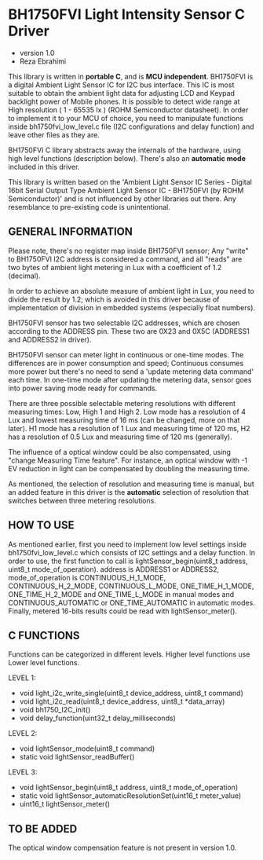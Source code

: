 # BH1750FVI Light Intensity Sensor C Driver
* version 1.0
* Reza Ebrahimi

This library is written in **portable C**, and is **MCU independent**. BH1750FVI is a digital Ambient Light Sensor IC for I2C bus interface. This IC is most suitable to obtain the ambient light data for adjusting LCD and Keypad backlight power of Mobile phones. It is possible to detect wide range at High resolution ( 1 - 65535 lx ) (ROHM Semiconductor datasheet). In order to implement it to your MCU of choice, you need to manipulate functions inside bh1750fvi_low_level.c file (I2C configurations and delay function) and leave other files as they are.

BH1750FVI C library abstracts away the internals of the hardware, using high level functions (description below). There's also an **automatic mode** included in this driver.

This library is written based on the 'Ambient Light Sensor IC Series - Digital 16bit Serial Output Type Ambient Light Sensor IC - BH1750FVI (by ROHM Semiconductor)' and is not influenced by other libraries out there. Any resemblance to pre-existing code is unintentional.

## GENERAL INFORMATION

Please note, there's no register map inside BH1750FVI sensor; Any "write" to BH1750FVI I2C address is considered a command, and all "reads" are two bytes of ambient light metering in Lux with a coefficient of 1.2 (decimal).

In order to achieve an absolute measure of ambient light in Lux, you need to divide the result by 1.2; which is avoided in this driver because of implementation of division in embedded systems (especially float numbers).

BH1750FVI sensor has two selectable I2C addresses, which are chosen according to the ADDRESS pin. These two are 0X23 and 0X5C (ADDRESS1 and ADDRESS2 in driver).

BH1750FVI sensor can meter light in continuous or one-time modes. The differences are in power consumption and speed; Continuous consumes more power but there's no need to send a 'update metering data command' each time. In one-time mode after updating the metering data, sensor goes into power saving mode ready for commands.

There are three possible selectable metering resolutions with different measuring times: Low, High 1 and High 2. Low mode has a resolution of 4 Lux and lowest measuring time of 16 ms (can be changed, more on that later). H1 mode has a resolution of 1 Lux and measuring time of 120 ms, H2 has a resolution of 0.5 Lux and measuring time of 120 ms (generally).

The influence of a optical window could be also compensated, using "change Measuring Time feature". For instance, an optical window with -1 EV reduction in light can be compensated by doubling the measuring time.

As mentioned, the selection of resolution and measuring time is manual, but an added feature in this driver is the **automatic** selection of resolution that switches between three metering resolutions.

## HOW TO USE

As mentioned earlier, first you need to implement low level settings inside bh1750fvi_low_level.c which consists of I2C settings and a delay function. In order to use, the first function to call is lightSensor_begin(uint8_t address, uint8_t mode_of_operation). address is ADDRESS1 or ADDRESS2, mode_of_operation is CONTINUOUS_H_1_MODE, CONTINUOUS_H_2_MODE, CONTINUOUS_L_MODE, ONE_TIME_H_1_MODE, ONE_TIME_H_2_MODE and ONE_TIME_L_MODE in manual modes and CONTINUOUS_AUTOMATIC or ONE_TIME_AUTOMATIC in automatic modes. Finally, metered 16-bits results could be read with lightSensor_meter().

## C FUNCTIONS

Functions can be categorized in different levels. Higher level functions use Lower level functions.

LEVEL 1:
* void light_i2c_write_single(uint8_t device_address, uint8_t command)
* void light_i2c_read(uint8_t device_address, uint8_t *data_array)
* void bh1750_I2C_init()
* void delay_function(uint32_t delay_milliseconds)

LEVEL 2:
* void lightSensor_mode(uint8_t command)
* static void lightSensor_readBuffer()

LEVEL 3:
* void lightSensor_begin(uint8_t address, uint8_t mode_of_operation)
* static void lightSensor_automaticResolutionSet(uint16_t meter_value)
* uint16_t lightSensor_meter()

## TO BE ADDED

The optical window compensation feature is not present in version 1.0.
